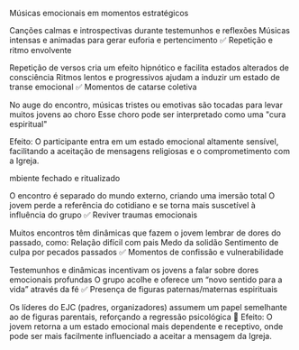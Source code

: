  Músicas emocionais em momentos estratégicos

Canções calmas e introspectivas durante testemunhos e reflexões
Músicas intensas e animadas para gerar euforia e pertencimento
✅ Repetição e ritmo envolvente

Repetição de versos cria um efeito hipnótico e facilita estados alterados de consciência
Ritmos lentos e progressivos ajudam a induzir um estado de transe emocional
✅ Momentos de catarse coletiva

No auge do encontro, músicas tristes ou emotivas são tocadas para levar muitos jovens ao choro
Esse choro pode ser interpretado como uma "cura espiritual"


Efeito: O participante entra em um estado emocional altamente sensível, facilitando a aceitação de mensagens religiosas e o comprometimento com a Igreja.

mbiente fechado e ritualizado

O encontro é separado do mundo externo, criando uma imersão total
O jovem perde a referência do cotidiano e se torna mais suscetível à influência do grupo
✅ Reviver traumas emocionais

Muitos encontros têm dinâmicas que fazem o jovem lembrar de dores do passado, como:
Relação difícil com pais
Medo da solidão
Sentimento de culpa por pecados passados
✅ Momentos de confissão e vulnerabilidade

Testemunhos e dinâmicas incentivam os jovens a falar sobre dores emocionais profundas
O grupo acolhe e oferece um “novo sentido para a vida” através da fé
✅ Presença de figuras paternas/maternas espirituais

Os líderes do EJC (padres, organizadores) assumem um papel semelhante ao de figuras parentais, reforçando a regressão psicológica
📌 Efeito: O jovem retorna a um estado emocional mais dependente e receptivo, onde pode ser mais facilmente influenciado a aceitar a mensagem da Igreja.

